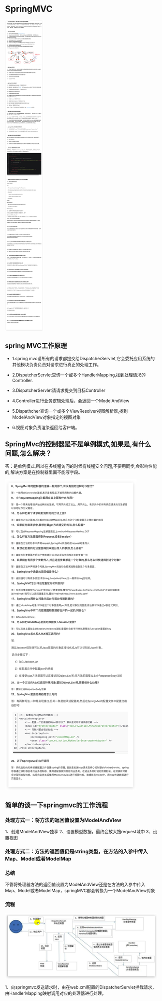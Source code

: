 # SpringMVC

![](image/Xnip2019-02-27_17-29-45.png)

## spring MVC工作原理

- 1.spring mvc请所有的请求都提交给DispatcherServlet,它会委托应用系统的其他模块负责负责对请求进行真正的处理工作。 

- 2.DispatcherServlet查询一个或多个HandlerMapping,找到处理请求的Controller.

- 3.DispatcherServlet请请求提交到目标Controller

- 4.Controller进行业务逻辑处理后，会返回一个ModelAndView

- 5.Dispathcher查询一个或多个ViewResolver视图解析器,找到ModelAndView对象指定的视图对象 

- 6.视图对象负责渲染返回给客户端。 

## SpringMvc的控制器是不是单例模式,如果是,有什么问题,怎么解决？

答：是单例模式,所以在多线程访问的时候有线程安全问题,不要用同步,会影响性能的,解决方案是在控制器里面不能写字段。

![](image/Xnip2019-02-27_17-33-35.png)


## 简单的谈一下springmvc的工作流程

###  处理方式一：将方法的返回值设置为ModelAndView

1、创建ModelAndView独享
2、设置模型数据，最终会放大搜request域中
3、设置视图

### 处理方式二：方法的返回值仍是string类型，在方法的入参中传入Map、Model或者ModelMap


### 总结

不管将处理器方法的返回值设置为ModelAndView还是在方法的入参中传入Map、Model或者ModelMap，springMVC都会转换为一个ModelAndView对象


### 流程

![](image/Xnip2019-02-27_20-16-05.png)

1、向springmvc发送请求时，由在web.xml配置的DispatcherServlet拦截请求，由HandlerMapping映射调用对应的处理器进行处理。

